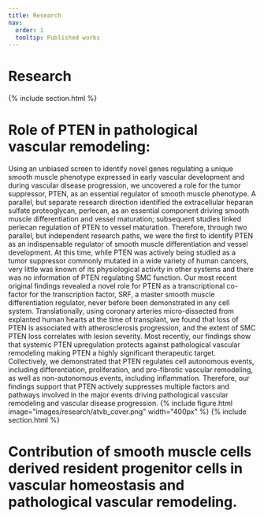 ```yaml
---
title: Research
nav:
  order: 1
  tooltip: Published works
---
```


# <i class="fas fa-microscope"></i>Research

{% include section.html %}

# Role of PTEN in pathological vascular remodeling:
Using an unbiased screen to identify novel genes regulating a unique smooth muscle phenotype expressed in early vascular development and during vascular disease progression, we uncovered a role for the tumor suppressor, PTEN, as an essential regulator of smooth muscle phenotype. A parallel, but separate research direction identified the extracellular heparan sulfate proteoglycan, perlecan, as an essential component driving smooth muscle differentiation and vessel maturation; subsequent studies linked perlecan regulation of PTEN to vessel maturation. Therefore, through two parallel, but independent research paths, we were the first to identify PTEN as an indispensable regulator of smooth muscle differentiation and vessel development.  At this time, while PTEN was actively being studied as a tumor suppressor commonly mutated in a wide variety of human cancers, very little was known of its physiological activity in other systems and there was no information of PTEN regulating SMC function. Our most recent original findings revealed a novel role for PTEN as a transcriptional co-factor for the transcription factor, SRF, a master smooth muscle differentiation regulator, never before been demonstrated in any cell system.  Translationally, using coronary arteries micro-dissected from explanted human hearts at the time of transplant, we found that loss of PTEN is associated with atherosclerosis progression, and the extent of SMC PTEN loss correlates with lesion severity.  Most recently, our findings show that systemic PTEN upregulation protects against pathological vascular remodeling making PTEN a highly significant therapeutic target.  Collectively, we demonstrated that PTEN regulates cell autonomous events, including differentiation, proliferation, and pro-fibrotic vascular remodeling, as well as non-autonomous events, including inflammation.  Therefore, our findings support that PTEN actively suppresses multiple factors and pathways involved in the major events driving pathological vascular remodeling and vascular disease progression.
{%
  include figure.html
  image="images/research/atvb_cover.png"
  width="400px"
%}
{% include section.html %}
# Contribution of smooth muscle cells derived resident progenitor cells in vascular homeostasis and pathological vascular remodeling.
